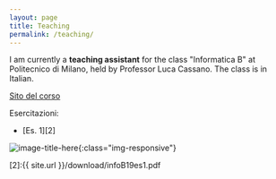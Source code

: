 ```yaml
---
layout: page
title: Teaching
permalink: /teaching/
---
```

I am currently a **teaching assistant** for the class "Informatica B" at Politecnico di Milano, held by Professor Luca Cassano. The class is in Italian.

[Sito del corso][1]


Esercitazioni:
* [Es. 1][2]

![image-title-here](../images/poli.jpg){:class="img-responsive"}

[1]:http://cassano.faculty.polimi.it/InformaticaB.html
[2]:{{ site.url }}/download/infoB19es1.pdf
